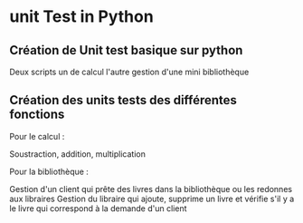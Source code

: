 # unit Test in Python

## Création de Unit test basique sur python

Deux scripts un de calcul l'autre gestion d'une mini bibliothèque

## Création des units tests des différentes fonctions

Pour le calcul :

Soustraction, addition, multiplication

Pour la bibliothèque :

Gestion d'un client qui prête des livres dans la bibliothèque ou les redonnes aux libraires 
Gestion du libraire qui ajoute, supprime un livre et vérifie s'il y a le livre qui correspond à la demande d'un client
